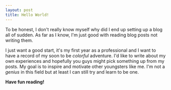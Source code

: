 ```yaml
---
layout: post
title: Hello World!
---
```


To be honest, I don't really know myself why did I end up setting up a blog all of sudden. As far as I know, I'm just good with reading blog posts not writing them.  
  
I just want a good start, it's my first year as a professional and I want to have a record of my soon to be _colorful_ adventure. I'd like to write about my own experiences
and hopefully you guys might pick something up from my posts. My goal is to inspire and motivate other youngsters like me. I'm not a _genius_ in this field but at least I can still try and learn to be one.

**Have fun reading!**